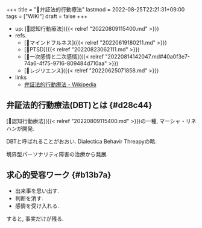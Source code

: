 +++
title = "📝弁証法的行動療法"
lastmod = 2022-08-25T22:21:31+09:00
tags = ["WIKI"]
draft = false
+++

-   up: [📝認知行動療法]({{< relref "20220809115400.md" >}})
-   refs.
    -   [🔖マインドフルネス]({{< relref "20220619180211.md" >}})
    -   [📝PTSD]({{< relref "20220823062111.md" >}})
    -   [📝一次感情と二次感情]({{< relref "20220814142047.md#40a0f3e7-74a6-4f75-9716-809484d710aa" >}})
    -   [📝レジリエンス]({{< relref "20220625071858.md" >}})
-   links
    -   [弁証法的行動療法 - Wikipedia](https://ja.wikipedia.org/wiki/%E5%BC%81%E8%A8%BC%E6%B3%95%E7%9A%84%E8%A1%8C%E5%8B%95%E7%99%82%E6%B3%95)


## 弁証法的行動療法(DBT)とは {#d28c44}

[📝認知行動療法]({{< relref "20220809115400.md" >}})の一種, マーシャ・リネハンが開発.

DBTと呼ばれることがおおい. Dialectica Behavir Threapyの略.

境界型パーソナリティ障害の治療から発展.


## 求心的受容ワーク {#b13b7a}

-   出来事を思い出す.
-   判断を消す.
-   感情を受け入れる.

すると, 事実だけが残る.
